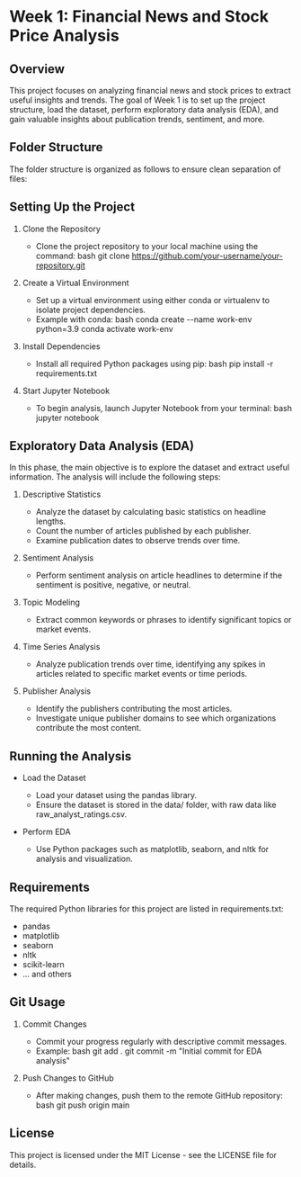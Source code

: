 # Week 1: Financial News and Stock Price Analysis

## Overview

This project focuses on analyzing financial news and stock prices to extract useful insights and trends. The goal of Week 1 is to set up the project structure, load the dataset, perform exploratory data analysis (EDA), and gain valuable insights about publication trends, sentiment, and more.

## Folder Structure

The folder structure is organized as follows to ensure clean separation of files:

## Setting Up the Project

1. Clone the Repository
   - Clone the project repository to your local machine using the command:
     bash
     git clone https://github.com/your-username/your-repository.git
2. Create a Virtual Environment
   - Set up a virtual environment using either conda or virtualenv to isolate project dependencies.
   - Example with conda:
     bash
     conda create --name work-env python=3.9
     conda activate work-env
3. Install Dependencies

   - Install all required Python packages using pip:
     bash
     pip install -r requirements.txt

4. Start Jupyter Notebook
   - To begin analysis, launch Jupyter Notebook from your terminal:
     bash
     jupyter notebook

## Exploratory Data Analysis (EDA)

In this phase, the main objective is to explore the dataset and extract useful information. The analysis will include the following steps:

1. Descriptive Statistics

   - Analyze the dataset by calculating basic statistics on headline lengths.
   - Count the number of articles published by each publisher.
   - Examine publication dates to observe trends over time.

2. Sentiment Analysis
   - Perform sentiment analysis on article headlines to determine if the sentiment is positive, negative, or neutral.
3. Topic Modeling

   - Extract common keywords or phrases to identify significant topics or market events.

4. Time Series Analysis

   - Analyze publication trends over time, identifying any spikes in articles related to specific market events or time periods.

5. Publisher Analysis
   - Identify the publishers contributing the most articles.
   - Investigate unique publisher domains to see which organizations contribute the most content.

## Running the Analysis

- Load the Dataset

  - Load your dataset using the pandas library.
  - Ensure the dataset is stored in the data/ folder, with raw data like raw_analyst_ratings.csv.

- Perform EDA
  - Use Python packages such as matplotlib, seaborn, and nltk for analysis and visualization.

## Requirements

The required Python libraries for this project are listed in requirements.txt:

- pandas
- matplotlib
- seaborn
- nltk
- scikit-learn
- ... and others

## Git Usage

1. Commit Changes

   - Commit your progress regularly with descriptive commit messages.
   - Example:
     bash
     git add .
     git commit -m "Initial commit for EDA analysis"

2. Push Changes to GitHub
   - After making changes, push them to the remote GitHub repository:
     bash
     git push origin main

## License

This project is licensed under the MIT License - see the LICENSE file for details.
